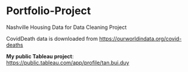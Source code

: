 # Portfolio-Project


Nashville  Housing Data for Data Cleaning Project  


CovidDeath data is downloaded from https://ourworldindata.org/covid-deaths


**My public Tableau project**: https://public.tableau.com/app/profile/tan.bui.duy
